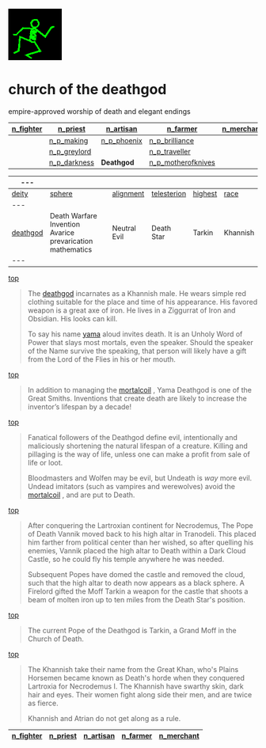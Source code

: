![dancer](assets/dancer.gif)

# church of the deathgod

 empire-approved worship of death and elegant endings

|  [n_fighter](n_fighter.md)  |  [n_priest](n_priest.md)          |  [n_artisan](n_artisan.md)      |  [n_farmer](n_farmer.md)                      |  [n_merchant](n_merchant.md)  | 
| --------------------------- | --------------------------------- | ------------------------------- | --------------------------------------------- | ----------------------------- | 
|                             |  [n_p_making](n_p_making.md)      |  [n_p_phoenix](n_p_phoenix.md)  |  [n_p_brilliance](n_p_brilliance.md)          |                               | 
|                             |  [n_p_greylord](n_p_greylord.md)  |                                 |  [n_p_traveller](n_p_traveller.md)            |                               | 
|                             |  [n_p_darkness](n_p_darkness.md)  | **Deathgod**                    |  [n_p_motherofknives](n_p_motherofknives.md)  |                               | 

|  ---                      |                                                             |                          |                              |                      |                | 
| ------------------------- | ----------------------------------------------------------- | ------------------------ | ---------------------------- | -------------------- | -------------- | 
|  [deity](deity)           |  [sphere](sphere)                                           |  [alignment](alignment)  |  [telesterion](telesterion)  |  [highest](highest)  |  [race](race)  | 
|  ---                      |                                                             |                          |                              |                      |                | 
|  [deathgod](deathgod.md)  |  Death Warfare Invention Avarice prevarication mathematics  |  Neutral Evil            |  Death Star                  |  Tarkin              |  Khannish      | 
|  ---                      |                                                             |                          |                              |                      |                | 

 [top](#top) 
>
>   The  [deathgod](deathgod.md)  incarnates as a Khannish male. He wears simple red clothing suitable for the place and time of his appearance. His favored weapon is a great axe of iron. He lives in a Ziggurrat of Iron and Obsidian. His looks can kill. 
>
>   To say his name  [yama](yama.md)  aloud invites death. It is an Unholy Word of Power that slays most mortals, even the speaker. Should the speaker of the Name survive the speaking, that person will likely have a gift from the Lord of the Flies in his or her mouth. 

 [top](#top) 
>
>   In addition to managing the  [mortalcoil](mortalcoil.md) , Yama Deathgod is one of the Great Smiths. Inventions that create death are likely to increase the inventor’s lifespan by a decade! 

 [top](#top) 
>
>   Fanatical followers of the Deathgod define evil, intentionally and maliciously shortening the natural lifespan of a creature. Killing and pillaging is the way of life, unless one can make a profit from sale of life or loot. 
>
>   Bloodmasters and Wolfen may be evil, but Undeath is *way* more evil. Undead imitators (such as vampires and werewolves) avoid the  [mortalcoil](mortalcoil.md) , and are put to Death. 

 [top](#top) 
>
>   After conquering the Lartroxian continent for Necrodemus, The Pope of Death Vannik moved back to his high altar in Tranodeli. This placed him farther from political center than her wished, so after quelling his enemies, Vannik placed the high altar to Death within a Dark Cloud Castle, so he could fly his temple anywhere he was needed. 
>
>   Subsequent Popes have domed the castle and removed the cloud, such that the high altar to death now appears as a black sphere. A Firelord gifted the Moff Tarkin a weapon for the castle that shoots a beam of molten iron up to ten miles from the Death Star's position. 

 [top](#top) 
>
>   The current Pope of the Deathgod is Tarkin, a Grand Moff in the Church of Death. 

 [top](#top) 
>
>   The Khannish take their name from the Great Khan, who's Plains Horsemen became known as Death's horde when they conquered Lartroxia for Necrodemus I. The Khannish have swarthy skin, dark hair and eyes. Their women fight along side their men, and are twice as fierce. 
>
>   Khannish and Atrian do not get along as a rule. 

|  [n_fighter](n_fighter.md)  |  [n_priest](n_priest.md)  |  [n_artisan](n_artisan.md)  |  [n_farmer](n_farmer.md)  |  [n_merchant](n_merchant.md)  | 
| --------------------------- | ------------------------- | --------------------------- | ------------------------- | ----------------------------- | 

 